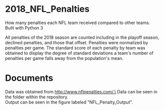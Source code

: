 # 2018_NFL_Penalties
How many penalties each NFL team received compared to other teams.
Built with Python 3

All penalties of the 2018 season are counted including in the playoff season, declined penalties, and those that offset. Penalties were normalized by penalties per game. The standard score of each penalty by team was obtained to display the degree of standard deviations a team's number of penalties per game falls away from the population's mean.

# Documents
Data was obtained from http://www.nflpenalties.com/.\
Data can be seen in the folder within the repository.\
Output can be seen in the figure labeled "NFL_Penalty_Output".
